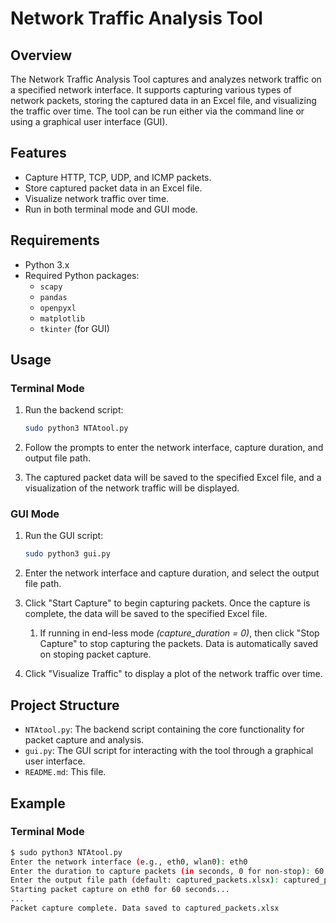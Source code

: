 # Network Traffic Analysis Tool

## Overview

The Network Traffic Analysis Tool captures and analyzes network traffic on a specified network interface. It supports capturing various types of network packets, storing the captured data in an Excel file, and visualizing the traffic over time. The tool can be run either via the command line or using a graphical user interface (GUI).

## Features

- Capture HTTP, TCP, UDP, and ICMP packets.
- Store captured packet data in an Excel file.
- Visualize network traffic over time.
- Run in both terminal mode and GUI mode.

## Requirements

- Python 3.x
- Required Python packages:
  - `scapy`
  - `pandas`
  - `openpyxl`
  - `matplotlib`
  - `tkinter` (for GUI)

## Usage

### Terminal Mode

1. Run the backend script:
    ```sh
    sudo python3 NTAtool.py
    ```

2. Follow the prompts to enter the network interface, capture duration, and output file path.

3. The captured packet data will be saved to the specified Excel file, and a visualization of the network traffic will be displayed.

### GUI Mode

1. Run the GUI script:
    ```sh
    sudo python3 gui.py
    ```

2. Enter the network interface and capture duration, and select the output file path.

3. Click "Start Capture" to begin capturing packets. Once the capture is complete, the data will be saved to the specified Excel file.
	1. If running in end-less mode *(capture_duration = 0)*, then click "Stop Capture" to stop capturing the packets. Data is automatically saved on stoping packet capture.

4. Click "Visualize Traffic" to display a plot of the network traffic over time.

## Project Structure

- `NTAtool.py`: The backend script containing the core functionality for packet capture and analysis.
- `gui.py`: The GUI script for interacting with the tool through a graphical user interface.
- `README.md`: This file.

## Example

### Terminal Mode

```sh
$ sudo python3 NTAtool.py
Enter the network interface (e.g., eth0, wlan0): eth0
Enter the duration to capture packets (in seconds, 0 for non-stop): 60
Enter the output file path (default: captured_packets.xlsx): captured_packets.xlsx
Starting packet capture on eth0 for 60 seconds...
...
Packet capture complete. Data saved to captured_packets.xlsx

